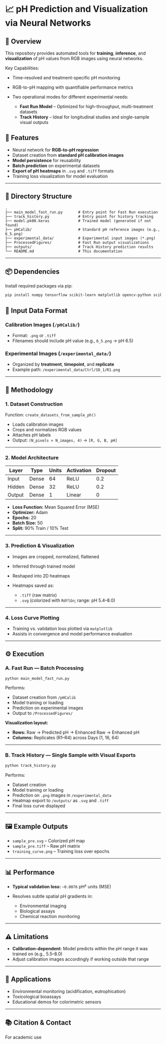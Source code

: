 
# 📈 pH Prediction and Visualization via Neural Networks

## 🧠 Overview

This repository provides automated tools for **training**, **inference**, and **visualization** of pH values from RGB images using neural networks.

Key Capabilities:

* Time-resolved and treatment-specific pH monitoring
* RGB-to-pH mapping with quantifiable performance metrics
* Two operational modes for different experimental needs:

  * **Fast Run Model** – Optimized for high-throughput, multi-treatment datasets
  * **Track History** – Ideal for longitudinal studies and single-sample visual outputs



## 🚀 Features

* Neural network for **RGB-to-pH regression**
* Dataset creation from **standard pH calibration images**
* **Model persistence** for reusability
* **Batch prediction** on experimental datasets
* **Export of pH heatmaps** in `.svg` and `.tiff` formats
* Training loss visualization for model evaluation

---

## 📂 Directory Structure

```
.
├── main_model_fast_run.py       # Entry point for Fast Run execution
├── track_history.py             # Entry point for history tracking
├── model.pk00.keras             # Trained model (generated if not found)
├── pHCalib/                     # Standard pH reference images (e.g., 6_5.png)
├── experimental_data/           # Experimental input images (*.png)
├── ProcessedFigures/            # Fast Run output visualizations
├── outputs/                     # Track History prediction results
└── README.md                    # This documentation
```

---

## 📦 Dependencies

Install required packages via pip:

```bash
pip install numpy tensorflow scikit-learn matplotlib opencv-python scikit-image pillow tqdm
```



## 📁 Input Data Format

### Calibration Images (`/pHCalib/`)

* Format: `.png` or `.tiff`
* Filenames should include pH value (e.g., `6_5.png` → pH 6.5)

### Experimental Images (`/experimental_data/`)

* Organized by **treatment**, **timepoint**, and **replicate**
* Example path: `/experimental_data/Ctrl/SD_1/R1.png`

---

## 🔬 Methodology

### 1. Dataset Construction

Function: `create_datasets_from_sample_ph()`

* Loads calibration images
* Crops and normalizes RGB values
* Attaches pH labels
* Output: `(N_pixels × N_images, 4)` → `[R, G, B, pH]`

---

### 2. Model Architecture

| Layer  | Type  | Units | Activation | Dropout |
| ------ | ----- | ----- | ---------- | ------- |
| Input  | Dense | 64    | ReLU       | 0.2     |
| Hidden | Dense | 32    | ReLU       | 0.2     |
| Output | Dense | 1     | Linear     | 0       |

* **Loss Function:** Mean Squared Error (MSE)
* **Optimizer:** Adam
* **Epochs:** 20
* **Batch Size:** 50
* **Split:** 90% Train / 10% Test

---

### 3. Prediction & Visualization

* Images are cropped, normalized, flattened
* Inferred through trained model
* Reshaped into 2D heatmaps
* Heatmaps saved as:

  * `.tiff` (raw matrix)
  * `.svg` (colorized with `RdYlGn`; range: pH 5.4–8.0)

---

### 4. Loss Curve Plotting

* Training vs. validation loss plotted via `matplotlib`
* Assists in convergence and model performance evaluation

---

## ⚙️ Execution

### A. Fast Run — Batch Processing

```bash
python main_model_fast_run.py
```

Performs:

* Dataset creation from `/pHCalib`
* Model training or loading
* Prediction on experimental images
* Output to `/ProcessedFigures/`

**Visualization layout:**

* **Rows:** Raw → Predicted pH → Enhanced Raw → Enhanced pH
* **Columns:** Replicates (R1–R4) across Days (1, 16, 64)

---

### B. Track History — Single Sample with Visual Exports

```bash
python track_history.py
```

Performs:

* Dataset creation
* Model training or loading
* Prediction on `.png` images in `/experimental_data`
* Heatmap export to `/outputs/` as `.svg` and `.tiff`
* Final loss curve displayed

---

## 🖼️ Example Outputs

* `sample_pre.svg` – Colorized pH map
* `sample_pre.tiff` – Raw pH matrix
* `training_curve.png` – Training loss over epochs

---

## 📊 Performance

* **Typical validation loss:** `~0.0076` pH² units (MSE)
* Resolves subtle spatial pH gradients in:

  * Environmental imaging
  * Biological assays
  * Chemical reaction monitoring

---

## ⚠️ Limitations

* **Calibration-dependent**: Model  predicts within the pH range it was trained on (e.g., 5.5–8.0)
* Adjust calibration images accordingly if working outside that range

---

## 🧪 Applications

* Environmental monitoring (acidification, eutrophication)
* Toxicological bioassays
* Educational demos for colorimetric sensors

---

## 📚 Citation & Contact

For academic use 
